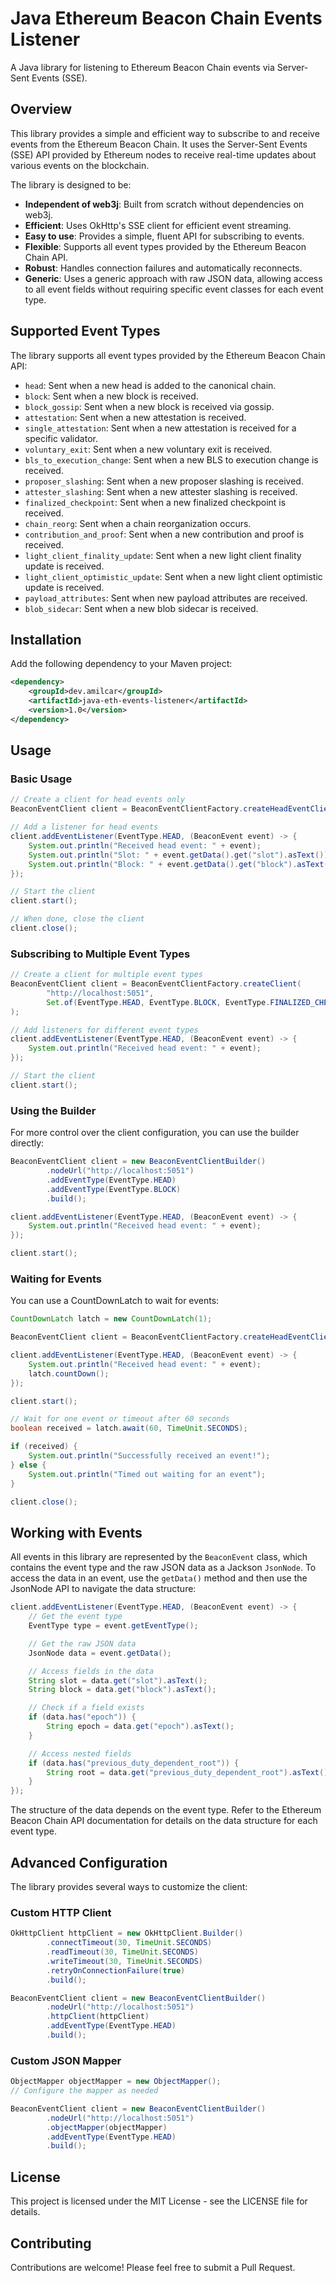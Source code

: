 # Java Ethereum Beacon Chain Events Listener

A Java library for listening to Ethereum Beacon Chain events via Server-Sent Events (SSE).

## Overview

This library provides a simple and efficient way to subscribe to and receive events from the Ethereum Beacon Chain. It uses the Server-Sent Events (SSE) API provided by Ethereum nodes to receive real-time updates about various events on the blockchain.

The library is designed to be:

- **Independent of web3j**: Built from scratch without dependencies on web3j.
- **Efficient**: Uses OkHttp's SSE client for efficient event streaming.
- **Easy to use**: Provides a simple, fluent API for subscribing to events.
- **Flexible**: Supports all event types provided by the Ethereum Beacon Chain API.
- **Robust**: Handles connection failures and automatically reconnects.
- **Generic**: Uses a generic approach with raw JSON data, allowing access to all event fields without requiring specific event classes for each event type.

## Supported Event Types

The library supports all event types provided by the Ethereum Beacon Chain API:

- `head`: Sent when a new head is added to the canonical chain.
- `block`: Sent when a new block is received.
- `block_gossip`: Sent when a new block is received via gossip.
- `attestation`: Sent when a new attestation is received.
- `single_attestation`: Sent when a new attestation is received for a specific validator.
- `voluntary_exit`: Sent when a new voluntary exit is received.
- `bls_to_execution_change`: Sent when a new BLS to execution change is received.
- `proposer_slashing`: Sent when a new proposer slashing is received.
- `attester_slashing`: Sent when a new attester slashing is received.
- `finalized_checkpoint`: Sent when a new finalized checkpoint is received.
- `chain_reorg`: Sent when a chain reorganization occurs.
- `contribution_and_proof`: Sent when a new contribution and proof is received.
- `light_client_finality_update`: Sent when a new light client finality update is received.
- `light_client_optimistic_update`: Sent when a new light client optimistic update is received.
- `payload_attributes`: Sent when new payload attributes are received.
- `blob_sidecar`: Sent when a new blob sidecar is received.

## Installation

Add the following dependency to your Maven project:

```xml
<dependency>
    <groupId>dev.amilcar</groupId>
    <artifactId>java-eth-events-listener</artifactId>
    <version>1.0</version>
</dependency>
```

## Usage

### Basic Usage

```java
// Create a client for head events only
BeaconEventClient client = BeaconEventClientFactory.createHeadEventClient("http://localhost:5051");

// Add a listener for head events
client.addEventListener(EventType.HEAD, (BeaconEvent event) -> {
    System.out.println("Received head event: " + event);
    System.out.println("Slot: " + event.getData().get("slot").asText());
    System.out.println("Block: " + event.getData().get("block").asText());
});

// Start the client
client.start();

// When done, close the client
client.close();
```

### Subscribing to Multiple Event Types

```java
// Create a client for multiple event types
BeaconEventClient client = BeaconEventClientFactory.createClient(
        "http://localhost:5051",
        Set.of(EventType.HEAD, EventType.BLOCK, EventType.FINALIZED_CHECKPOINT)
);

// Add listeners for different event types
client.addEventListener(EventType.HEAD, (BeaconEvent event) -> {
    System.out.println("Received head event: " + event);
});

// Start the client
client.start();
```

### Using the Builder

For more control over the client configuration, you can use the builder directly:

```java
BeaconEventClient client = new BeaconEventClientBuilder()
        .nodeUrl("http://localhost:5051")
        .addEventType(EventType.HEAD)
        .addEventType(EventType.BLOCK)
        .build();

client.addEventListener(EventType.HEAD, (BeaconEvent event) -> {
    System.out.println("Received head event: " + event);
});

client.start();
```

### Waiting for Events

You can use a CountDownLatch to wait for events:

```java
CountDownLatch latch = new CountDownLatch(1);

BeaconEventClient client = BeaconEventClientFactory.createHeadEventClient("http://localhost:5051");

client.addEventListener(EventType.HEAD, (BeaconEvent event) -> {
    System.out.println("Received head event: " + event);
    latch.countDown();
});

client.start();

// Wait for one event or timeout after 60 seconds
boolean received = latch.await(60, TimeUnit.SECONDS);

if (received) {
    System.out.println("Successfully received an event!");
} else {
    System.out.println("Timed out waiting for an event");
}

client.close();
```

## Working with Events

All events in this library are represented by the `BeaconEvent` class, which contains the event type and the raw JSON data as a Jackson `JsonNode`. To access the data in an event, use the `getData()` method and then use the JsonNode API to navigate the data structure:

```java
client.addEventListener(EventType.HEAD, (BeaconEvent event) -> {
    // Get the event type
    EventType type = event.getEventType();

    // Get the raw JSON data
    JsonNode data = event.getData();

    // Access fields in the data
    String slot = data.get("slot").asText();
    String block = data.get("block").asText();

    // Check if a field exists
    if (data.has("epoch")) {
        String epoch = data.get("epoch").asText();
    }

    // Access nested fields
    if (data.has("previous_duty_dependent_root")) {
        String root = data.get("previous_duty_dependent_root").asText();
    }
});
```

The structure of the data depends on the event type. Refer to the Ethereum Beacon Chain API documentation for details on the data structure for each event type.

## Advanced Configuration

The library provides several ways to customize the client:

### Custom HTTP Client

```java
OkHttpClient httpClient = new OkHttpClient.Builder()
        .connectTimeout(30, TimeUnit.SECONDS)
        .readTimeout(30, TimeUnit.SECONDS)
        .writeTimeout(30, TimeUnit.SECONDS)
        .retryOnConnectionFailure(true)
        .build();

BeaconEventClient client = new BeaconEventClientBuilder()
        .nodeUrl("http://localhost:5051")
        .httpClient(httpClient)
        .addEventType(EventType.HEAD)
        .build();
```

### Custom JSON Mapper

```java
ObjectMapper objectMapper = new ObjectMapper();
// Configure the mapper as needed

BeaconEventClient client = new BeaconEventClientBuilder()
        .nodeUrl("http://localhost:5051")
        .objectMapper(objectMapper)
        .addEventType(EventType.HEAD)
        .build();
```

## License

This project is licensed under the MIT License - see the LICENSE file for details.

## Contributing

Contributions are welcome! Please feel free to submit a Pull Request.
